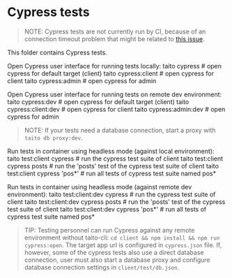 # Cypress tests

> NOTE: Cypress tests are not currently run by CI, because of an connection timeout problem that might be related to [this issue](https://github.com/cypress-io/cypress/issues/1039).

This folder contains Cypress tests.

Open Cypress user interface for running tests locally:
    taito cypress                           # open cypress for default target (client)
    taito cypress:client                    # open cypress for client
    taito cypress:admin                     # open cypress for admin

Open Cypress user interface for running tests on remote dev environment:
    taito cypress:dev                       # open cypress for default target (client)
    taito cypress:client:dev                # open cypress for client
    taito cypress:admin:dev                 # open cypress for admin

> NOTE: If your tests need a database connection, start a proxy with `taito db proxy:dev`.

Run tests in container using headless mode (against local environment):
    taito test:client cypress               # run the cypress test suite of client
    taito test:client cypress posts         # run the 'posts' test of the cypress test suite of client
    taito test:client cypress 'pos*'        # run all tests of cypress test suite named pos*

Run tests in container using headless mode (against remote dev environment):
    taito test:client:dev cypress           # run the cypress test suite of client
    taito test:client:dev cypress posts     # run the 'posts' test of the cypress test suite of client
    taito test:client:dev cypress 'pos*'    # run all tests of cypress test suite named pos*

> TIP: Testing personnel can run Cypress against any remote environment without taito-cli: `cd client && npm install && npm run cypress:open`. The target app url is configured in `cypress.json` file. If, however, some of the cypress tests also use a direct database connection, user must also start a database proxy and configure database connection settings in `client/test/db.json`.
